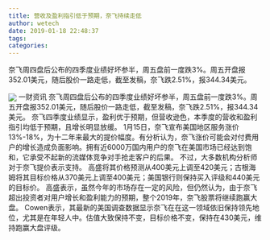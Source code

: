 ```yaml
---
title: 营收及盈利指引低于预期，奈飞持续走低
author: wetech
date: 2019-01-18 22:48:37
tags: 
categories: 
---
```

奈飞周四盘后公布的四季度业绩好坏参半，周五盘前一度跌3%。周五开盘报352.01美元，随后股价一路走低，截至发稿，奈飞跌2.51%，报344.34美元。
<!-- more -->
<img align="center" border="0" src="https://imgcdn.yicai.com/uppics/images/2019/01/ccc3b455a8a37951c1d44da32508108f.jpg" />
一财资讯
奈飞周四盘后公布的四季度业绩好坏参半，周五盘前一度跌3%。周五开盘报352.01美元，随后股价一路走低，截至发稿，奈飞跌2.51%，报344.34美元。
奈飞四季度业绩显示，盈利优于预期，但营收逊色，本季度的营收和盈利指引均低于预期，且增长明显放缓。
1月15日，奈飞宣布美国地区服务涨价13%-18%，为十二年来最大的提价幅度。有分析认为，奈飞涨价可能会对付费用户的增长造成负面影响。拥有近6000万国内用户的奈飞在美国市场已经达到饱和，它承受不起新的流媒体竞争对手抢走客户的后果。
不过，大多数机构分析师对于奈飞提价表示支持。 高盛将其价格预测从400美元上调至420美元；古根海姆将其目标价格从370美元上调至400美元；美国银行则保持买入评级和440美元的目标价。
高盛表示，虽然今年的市场存在一定的风险，但仍然认为，由于奈飞超出投资者对用户增长和盈利能力的预期，整个2019年，奈飞股票将继续跑赢大盘。
Cowen表示，其最新的美国调查数据显示奈飞在在这一领域依旧保持领先地位，尤其是在年轻人中。估值大致保持不变，目标价格不变，保持在430美元，维持跑赢大盘评级。
 
 
